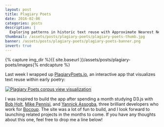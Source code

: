 ```yaml
---
layout: post
title: Plagiary Poets
date: 2016-02-06
categories: posts
description: |
  Exploring patterns in historic text reuse with Approximate Nearest Neighbors (Oh Ya!) and D3.js.
thumbnail: /assets/posts/plagiary-poets/plagiary-poets-thumb.jpg
banner: /assets/posts/plagiary-poets/plagiary-poets-banner.png
invert: true
---
```


{% capture img_dir %}{{ site.baseurl }}/assets/posts/plagiary-poets/images{% endcapture %}

Last week I wrapped up [PlagiaryPoets.io][plagiary-poets], an interactive app that visualizes text reuse within early poetry:

<a href='http://plagiarypoets.github.io'>
  <img class='large' src='{{ img_dir }}/plagiary-poets.png' style='border:1px solid #ccc;' alt='Plagiary Poets corpus view visualization'>
</a>

I was inspired to build the app after spending a month studying D3.js with [Bob Holt][bob-holt], [Mike Pennisi][mike-pennisi], and [Yannick Assogba][yannick-assogba], three brilliant developers who work for [Bocoup][bocoup]. The site was a lot of fun to build, and I look forward to launching related projects in the months to come. If you have any thoughts about this one, feel free to drop me a line below!

[plagiary-poets]:http://plagiarypoets.github.io
[bob-holt]:https://github.com/bobholt
[mike-pennisi]:https://github.com/jugglinmike
[yannick-assogba]:http://yannickassogba.info/
[bocoup]:https://bocoup.com/
